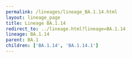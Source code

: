 ```yaml
---
permalink: /lineages/lineage_BA.1.14.html
layout: lineage_page
title: Lineage BA.1.14
redirect_to: ../lineage.html?lineage=BA.1.14
lineage: BA.1.14
parent: BA.1
children: ['BA.1.14', 'BA.1.14.1']
---
```

